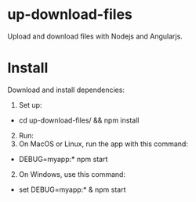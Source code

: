 # up-download-files

Upload and download files with Nodejs and Angularjs.

# Install
Download and install dependencies:

1. Set up:
  - cd up-download-files/ && npm install
2. Run: 
  1. On MacOS or Linux, run the app with this command:
  - DEBUG=myapp:* npm start
  2. On Windows, use this command:
  - set DEBUG=myapp:* & npm start